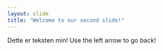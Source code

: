 ```yaml
---
layout: slide
title: "Welcome to our second slide!"
---
```

Dette er teksten min!
Use the left arrow to go back!
